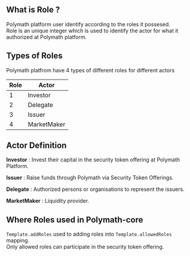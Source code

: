 ## What is Role ?

Polymath platform user identify according to the roles it possesed.   
Role is an unique integer which is used to identify the actor for what it
authorized at Polymath platform.

## Types of Roles

Polymath platfrom have 4 types of different roles for different actors

| Role | Actor |
|------|-------|
| 1 | Investor|
| 2 | Delegate |
| 3 | Issuer |
| 4 | MarketMaker |

## Actor Definition
__Investor__ : Invest their capital in the security token offering at Polymath Platform.

__Issuer__ : Raise funds through Polymath via Security Token Offerings.  

__Delegate__ : Authorized persons or organisations to represent the issuers.  

__MarketMaker__ : Liquidity provider.  

## Where Roles used in Polymath-core
`Template.addRoles` used to adding roles into `Template.allowedRoles` mapping.  
Only allowed roles can participate in the security token offering.
